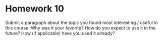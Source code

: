 # Homework 10

Submit a paragraph about the topic you found most interesting / useful in this
course. Why was it your favorite? How do you expect to use it in the future? How
(if applicable) have you used it already?

